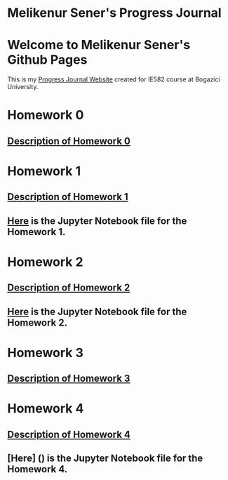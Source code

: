 # Melikenur Sener's Progress Journal


# Welcome to Melikenur Sener's Github Pages
This is my [Progress Journal Website](https://bu-ie-582.github.io/fall21-melikenursener/) created for IE582 course at Bogazici University.

# Homework 0
## [Description of Homework 0](https://bu-ie-582.github.io/fall21-melikenursener/Homework%20Files/Homework%200/IE582_Fall21_Homework_0.pdf)

# Homework 1
## [Description of Homework 1](https://bu-ie-582.github.io/fall21-melikenursener/Homework%20Files/Homework%201/IE582_Fall21_Homework1.pdf)
## [Here](https://bu-ie-582.github.io/fall21-melikenursener/Homework%20Files/Homework%201/Homework%201.html) is the Jupyter Notebook file for the Homework 1.

# Homework 2
## [Description of Homework 2](https://bu-ie-582.github.io/fall21-melikenursener/Homework%20Files/Homework%202/IE582_Fall21_Homework2.pdf)
## [Here](https://bu-ie-582.github.io/fall21-melikenursener/Homework%20Files/Homework%202/Homework%202.html) is the Jupyter Notebook file for the Homework 2.

# Homework 3
## [Description of Homework 3](https://bu-ie-582.github.io/fall21-melikenursener/Homework%20Files/Homework%203/IE582_Fall21_Homework3.pdf)

# Homework 4
## [Description of Homework 4](https://bu-ie-582.github.io/fall21-melikenursener/Homework%20Files/Homework%204/IE582_Fall21_Homework4.pdf)
## [Here] () is the Jupyter Notebook file for the Homework 4.

